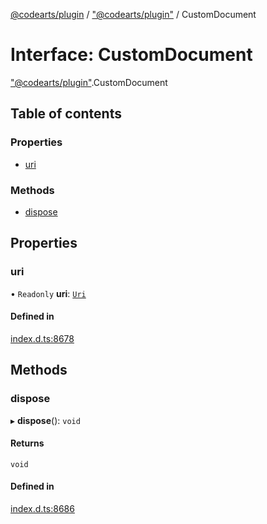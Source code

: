 [@codearts/plugin](../README.md) / ["@codearts/plugin"](../modules/_codearts_plugin_.md) / CustomDocument

# Interface: CustomDocument

["@codearts/plugin"](../modules/_codearts_plugin_.md).CustomDocument

## Table of contents

### Properties

- [uri](codearts_plugin_.CustomDocument.md#uri)

### Methods

- [dispose](codearts_plugin_.CustomDocument.md#dispose)

## Properties

### uri

• `Readonly` **uri**: [`Uri`](../classes/codearts_plugin_.Uri.md)

#### Defined in

[index.d.ts:8678](https://github.com/huaweicloud/cloudide-plugin-api/blob/b58031b/index.d.ts#L8678)

## Methods

### dispose

▸ **dispose**(): `void`

#### Returns

`void`

#### Defined in

[index.d.ts:8686](https://github.com/huaweicloud/cloudide-plugin-api/blob/b58031b/index.d.ts#L8686)
